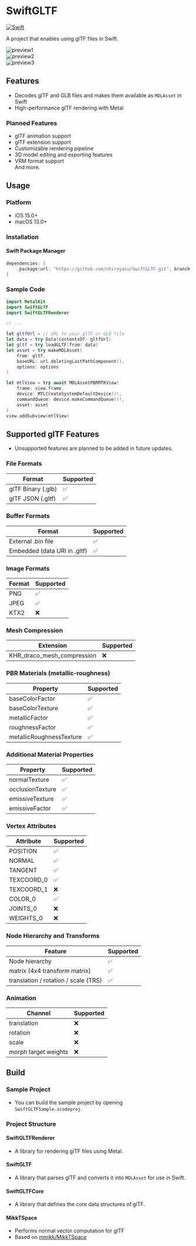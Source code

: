 # SwiftGLTF
[![Swift](https://github.com/nhiroyasu/SwiftGLTF/actions/workflows/swift.yml/badge.svg)](https://github.com/nhiroyasu/SwiftGLTF/actions/workflows/swift.yml)

A project that enables using glTF files in Swift.

![preview1](./Screenshots/preview1.png)  
![preview2](./Screenshots/preview2.png)  
![preview3](./Screenshots/preview3.png)  

## Features
- Decodes glTF and GLB files and makes them available as `MDLAsset` in Swift
- High-performance glTF rendering with Metal

### Planned Features
- glTF animation support  
- glTF extension support  
- Customizable rendering pipeline  
- 3D model editing and exporting features  
- VRM format support  
And more.

## Usage
### Platform
- iOS 15.0+
- macOS 13.0+

### Installation
#### Swift Package Manager
```swift
dependencies: [
    .package(url: "https://github.com/nhiroyasu/SwiftGLTF.git", branch: "main")
]
```

### Sample Code
```swift
import MetalKit
import SwiftGLTF
import SwiftGLTFRenderer

// ...

let gltfUrl = // URL to your glTF or GLB file
let data = try Data(contentsOf: gltfUrl)
let gltf = try loadGLTF(from: data)
let asset = try makeMDLAsset(
    from: gltf,
    baseURL: url.deletingLastPathComponent(),
    options: options
)

let mtlView = try await MDLAssetPBRMTKView(
    frame: view.frame,
    device: MTLCreateSystemDefaultDevice()!,
    commandQueue: device.makeCommandQueue()!,
    asset: asset
)
view.addSubview(mtlView)
```

## Supported glTF Features
- Unsupported features are planned to be added in future updates.

### File Formats
| Format              | Supported |
|---------------------|-----------|
| glTF Binary (.glb)  | ✅         |
| glTF JSON (.gltf)   | ✅         |

### Buffer Formats
| Format                              | Supported |
|-------------------------------------|-----------|
| External .bin file                  | ✅         |
| Embedded (data URI in .gltf)        | ✅         |

### Image Formats
| Format     | Supported |
|------------|-----------|
| PNG        | ✅         |
| JPEG       | ✅         |
| KTX2       | ❌         |

### Mesh Compression
| Extension                        | Supported |
|----------------------------------|-----------|
| KHR_draco_mesh_compression       | ❌         |

### PBR Materials (metallic-roughness)
| Property                    | Supported |
|-----------------------------|-----------|
| baseColorFactor             | ✅         |
| baseColorTexture            | ✅         |
| metallicFactor              | ✅         |
| roughnessFactor             | ✅         |
| metallicRoughnessTexture    | ✅         |

### Additional Material Properties
| Property             | Supported |
|----------------------|-----------|
| normalTexture        | ✅         |
| occlusionTexture     | ✅         |
| emissiveTexture      | ✅         |
| emissiveFactor       | ✅         |

### Vertex Attributes
| Attribute     | Supported |
|---------------|-----------|
| POSITION      | ✅         |
| NORMAL        | ✅         |
| TANGENT       | ✅         |
| TEXCOORD_0    | ✅         |
| TEXCOORD_1    | ❌         |
| COLOR_0       | ✅         |
| JOINTS_0      | ❌         |
| WEIGHTS_0     | ❌         |

### Node Hierarchy and Transforms
| Feature                                 | Supported |
|-----------------------------------------|-----------|
| Node hierarchy                          | ✅         |
| matrix (4x4 transform matrix)           | ✅         |
| translation / rotation / scale (TRS)    | ✅         |

### Animation
| Channel                  | Supported |
|--------------------------|-----------|
| translation              | ❌         |
| rotation                 | ❌         |
| scale                    | ❌         |
| morph target weights     | ❌         |

## Build
### Sample Project
- You can build the sample project by opening `SwiftGLTFSample.xcodeproj`.

### Project Structure
#### SwiftGLTFRenderer
- A library for rendering glTF files using Metal.

#### SwiftGLTF
- A library that parses glTF and converts it into `MDLAsset` for use in Swift.

#### SwiftGLTFCore
- A library that defines the core data structures of glTF.

#### MikkTSpace
- Performs normal vector computation for glTF  
- Based on [mmikk/MikkTSpace](https://github.com/mmikk/MikkTSpace)
